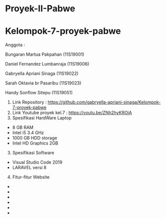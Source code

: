 # Proyek-II-Pabwe
# Kelompok-7-proyek-pabwe
Anggota   :  <p>Bungaran Martua Pakpahan (11S19001)</p>
             <p>Daniel Fernandez Lumbanraja (11S19006)</p>
             <p>Gabryella Apriani Sinaga (11S19022)</p>
             <p>Sarah Oktavia br Pasaribu (11S19023)</p>
             <p>Handy Sonflow Sitepu (11S19051)</p>


1. Link Repository : https://github.com/gabryella-apriani-sinaga/Kelompok-7-proyek-pabwe
2. Link Youtube proyek kel.7 : https://youtu.be/ZNh2hyKROjA
3. Spesifikasi HardWare Laptop

* 8 GB RAM
* Intel i5 3.4 GHz
* 1000 GB HDD storage
* Intel HD Graphics 2GB

3. Spesifikasi Software

* Visual Studio Code 2019
* LARAVEL versi 8

4. Fitur-fitur Website

* 
* 
* 
* 
* 
* 

